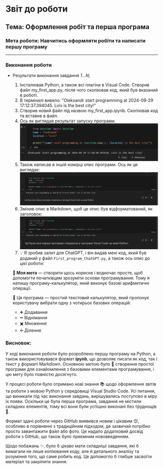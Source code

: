 # Звіт до роботи
## Тема: Оформлення робіт та перша програма
### Мета роботи: Навчитись оформляти робіти та написати першу програму

---
### Виконання роботи
* Результати виконання завдання *1...N*;
    1. Інсталював Python, а також всі плагіни в Visual Code. Створив файл my_first_app.py, після чого скопіював код, який був вказаний в роботі.
    1. В терміналі вивело: "Oleksandr start programming at 2024-09-29 17:12:37.394045. Lviv is the best city!"
    1. Створив новий файл під назвою my_first_app.ipynb. Скопіював код та вставив в файл.
    1. Ось як виглядав результат запуску програми: ![image desc](./Image/Result1.png)
    1. Також написав в іншій комірці опис програми. Ось як це виглядає:![image desc](./Image/Result2.png)
    1. Змінив опис в Markdown, щоб це опис був відформатований, як заголовок: ![image desc](./Image/Result3.png)
    1. 💡 Я зробив запит для ChatGPT, і він видав мені код, який був доданий у файл `First_program_ChatGPT.py`, а також ось опис до цієї роботи: 

    **🎯 Моя мета** — створити щось корисне і водночас просте, щоб допомогти початківцям зрозуміти основи програмування. Тому я напишу програму-калькулятор, який виконує базові арифметичні операції.

    🔢 Ця програма — простий текстовий калькулятор, який пропонує користувачу вибрати одну з чотирьох базових операцій:
    - ➕ Додавання
    - ➖ Віднімання
    - ✖️ Множення
    - ➗ Ділення
### Висновок:
У ході виконання роботи було розроблено першу програму на Python, а також використовувався формат **ipynb**, що дозволяє писати як код, так і текст у форматі Markdown. Основною метою було 🎯 створення простої програми для ознайомлення з базовими елементами програмування, і цю мету було повністю досягнуто. 

У процесі роботи було отримано нові знання 📚 щодо оформлення звітів та роботи з мовою Python у середовищі Visual Studio Code. Усі питання, що виникали під час виконання завдань, вирішувались поступово в міру їх появи. Оскільки це була перша програма, завдання не містили складних елементів, тому всі вони були успішно виконані без труднощів 💪.

Формат здачі роботи через GitHub виявився новим і цікавим 😊, особливо в порівнянні з традиційним підходом, де зазвичай потрібно просто завантажити файл або фото. Це надало додатковий досвід роботи з GitHub, що також було приємним нововведенням.

Щодо побажань ✨, було б цікаво мати складніші завдання, які б вимагали не лише копіювання коду, але й детального аналізу та розуміння того, що саме робить код. Це допомогло б глибше засвоїти матеріал та закріпити знання.



